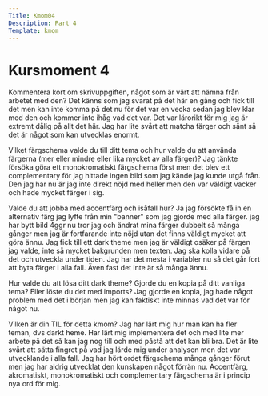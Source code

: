 ```yaml
---
Title: Kmom04
Description: Part 4
Template: kmom
---
```


<div class="kmom">

<h1>Kursmoment 4</h1>
<p>Kommentera kort om skrivuppgiften, något som är värt att nämna från arbetet med den?
Det känns som jag svarat på det här en gång och fick till det men kan inte komma på det nu för det var en vecka
sedan jag blev klar med den och kommer inte ihåg vad det var. Det var lärorikt för mig jag är extremt dålig på
allt det här. Jag har lite svårt att matcha färger och sånt så det är något som kan utvecklas enormt.


<p>Vilket färgschema valde du till ditt tema och hur valde du att använda färgerna (mer eller mindre eller lika mycket av alla färger)?
Jag tänkte försöka göra ett monokromatiskt färgschema först men det blev ett complementary för jag hittade ingen
bild som jag kände jag kunde utgå från. Den jag har nu är jag inte direkt nöjd med heller men den var väldigt vacker och hade mycket färger i sig. 


<p>Valde du att jobba med accentfärg och isåfall hur?
Ja jag försökte få in en alternativ färg jag lyfte från min "banner" som jag gjorde med alla färger. jag har bytt bild 4ggr nu tror jag och ändrat mina färger dubbelt så många gånger men jag är fortfarande inte nöjd utan det finns väldigt mycket att göra ännu. Jag fick till ett dark theme men jag är väldigt osäker på färgen jag valde, inte så mycket bakgrunden men texten. Jag ska kolla vidare på det och utveckla under tiden. Jag har det mesta i variabler nu så det går fort att byta färger i alla fall. Även fast det inte är så många ännu.


<p>Hur valde du att lösa ditt dark theme? Gjorde du en kopia på ditt vanliga tema? Eller löste du det med imports?
Jag gjorde en kopia, jag hade något problem med det i början men jag kan faktiskt inte minnas vad det var för något nu.

<p>Vilken är din TIL för detta kmom?
Jag har lärt mig hur man kan ha fler teman, dvs darkt heme. Har lärt mig implementera det och med lite mer arbete på det så kan jag nog till och med påstå att det kan bli bra. Det är lite svårt att sätta fingret på vad jag lärde mig under analysen men det var utvecklande i alla fall. Jag har hört ordet färgschema många gånger förut men jag har aldrig utvecklat den kunskapen något förrän nu. Accentfärg, akromatiskt, monokromatiskt och complementary färgschema är i princip nya ord för mig. 

</p>
</div>
